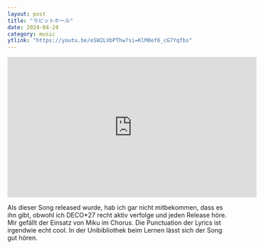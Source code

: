 ```yaml
---
layout: post
title: "ラビットホール"
date: 2024-04-24
category: music
ytlink: "https://youtu.be/eSW2LVbPThw?si=KlM0ef6_cG7Yqfbs"
---
```


<iframe width="560" height="315" src="https://www.youtube.com/embed/eSW2LVbPThw?si=gFp65R1nSybyP2y9&amp;controls=1" title="YouTube video player" frameborder="0" allow="accelerometer; autoplay; clipboard-write; encrypted-media; gyroscope; picture-in-picture; web-share" referrerpolicy="strict-origin-when-cross-origin" allowfullscreen></iframe>

Als dieser Song released wurde, hab ich gar nicht mitbekommen, dass es ihn gibt, obwohl ich DECO*27 recht aktiv verfolge
und jeden Release höre. Mir gefällt der Einsatz von Miku im Chorus. Die Punctuation der Lyrics ist irgendwie echt cool.
In der Unibibliothek beim Lernen lässt sich der Song gut hören. 
